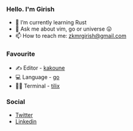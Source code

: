 ### Hello. I'm Girish
- 🌱 I’m currently learning Rust
- 💬 Ask me about vim, go or universe 😛️
- 📫 How to reach me: zkmrgirish@gmail.com

### Favourite
- ✍️ Editor - [kakoune](https://kakoune.org)
- 💻️ Language - [go](https://golang.org)
- 👨‍💻️ Terminal - [tilix](https://github.com/gnunn1/tilix)

### Social
- [Twitter](https://twitter.com/girishk_umar)
- [Linkedin](https://linkedin.com/in/zkmrgirish)

<!--
**zkmrgirish/zkmrgirish** is a ✨ _special_ ✨ repository because its `README.md` (this file) appears on your GitHub profile.
-->
<!-- - 👯 I’m looking to collaborate on -->
<!-- - 🔭 I’m currently working on nothing m -->
